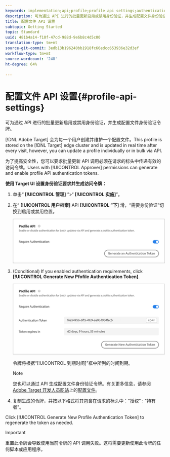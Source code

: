 ```yaml
---
keywords: implementation;api;profile;profile api settings;authentication token
description: 可为通过 API 进行的批量更新启用或禁用身份验证，并生成配置文件身份验证令牌。
title: 配置文件 API 设置
subtopic: Getting Started
topic: Standard
uuid: 481b4a14-f10f-47cd-988d-9e6b8c4d5c00
translation-type: tm+mt
source-git-commit: 3edb13b196240bb1918fc66edcc653936e32d3ef
workflow-type: tm+mt
source-wordcount: '248'
ht-degree: 64%

---
```



# 配置文件 API 设置{#profile-api-settings}

可为通过 API 进行的批量更新启用或禁用身份验证，并生成配置文件身份验证令牌。

[!DNL Adobe Target] 会为每一个用户创建并维护一个配置文件。This profile is stored on the [!DNL Target] edge cluster and is updated in real time after every visit, however, you can update a profile individually or in bulk via API.

为了提高安全性，您可以要求批量更新 API 调用必须在请求的标头中传递有效的访问令牌。Users with [!UICONTROL Approver] permissions can generate and enable profile API authentication tokens.

**使用 Target UI 设置身份验证要求并生成访问令牌：**

1. 单击“ **[!UICONTROL 管理]** ”>“ **[!UICONTROL 实施]**”。
1. 在“ **[!UICONTROL 用户档案]** API **[!UICONTROL ”下]** 滑，“需要身份验证”切换到启用或禁用位置。

   ![](assets/profile_api_settings.png)

1. (Conditional) If you enabled authentication requirements, click **[!UICONTROL Generate New Pfofile Authentication Token]**.

   ![](assets/profile_api_settings_2.png)

   令牌将根据“[!UICONTROL 到期时间]”框中所列的时间到期。

   >[!NOTE]
   >
   >您也可以通过 API 生成配置文件身份验证令牌。有关更多信息，请参阅 [Adobe Target 开发人员网站](https://developers.adobetarget.com/)上的[配置文件](https://developers.adobetarget.com/api/#profiles)。

1. 复制生成的令牌，并按以下格式将其包含在请求的标头中：&quot;授权&quot; : &quot;持有者&quot;。

Click [!UICONTROL Generate New Profile Authentication Token] to regenerate the token as needed.

>[!IMPORTANT]
>
>重置此令牌会导致使用当前令牌的 API 调用失败。这将需要更新使用此令牌的任何脚本或应用程序。
